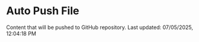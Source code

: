 # Auto Push File

Content that will be pushed to GitHub repository.
Last updated: 07/05/2025, 12:04:18 PM